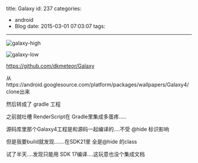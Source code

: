 title: Galaxy
id: 237
categories:
  - android
  - Blog
date: 2015-03-01 07:03:07
tags:
---

![galaxy-high](/images/galaxy-high.png)

![galaxy-low](/images/galaxy-low.png)

https://github.com/dkmeteor/Galaxy


从https://android.googlesource.com/platform/packages/wallpapers/Galaxy4/ clone出来

然后转成了 gradle 工程

之前就吐槽 RenderScript在 Gradle里集成多蛋疼.....


源码库里那个Galaxy4工程是和源码一起编译的....不受 @hide 标识影响

但是我要build就发现.......在SDK21里 全是@hide 的class

试了半天....发现只能用 SDK 17编译....这玩意也没个集成文档
